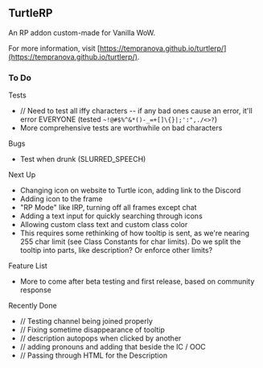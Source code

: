 ## TurtleRP

An RP addon custom-made for Vanilla WoW.

For more information, visit [https://tempranova.github.io/turtlerp/](https://tempranova.github.io/turtlerp/).

### To Do

Tests

- // Need to test all iffy characters -- if any bad ones cause an error, it'll error EVERYONE (tested `~!@#$%^&*()-_=+[]\{}|;':",./<>?`)
- More comprehensive tests are worthwhile on bad characters

Bugs

- Test when drunk (SLURRED_SPEECH)

Next Up

- Changing icon on website to Turtle icon, adding link to the Discord
- Adding icon to the frame 
- "RP Mode" like IRP, turning off all frames except chat
- Adding a text input for quickly searching through icons
- Allowing custom class text and custom class color
 - This requires some rethinking of how tooltip is sent, as we're nearing 255 char limit (see Class Constants for char limits). Do we split the tooltip into parts, like description? Or enforce other limits?

Feature List

- More to come after beta testing and first release, based on community response

Recently Done

- // Testing channel being joined properly
- // Fixing sometime disappearance of tooltip
- // description autopops when clicked by another
- // adding pronouns and adding that beside the IC / OOC
- // Passing through HTML for the Description
